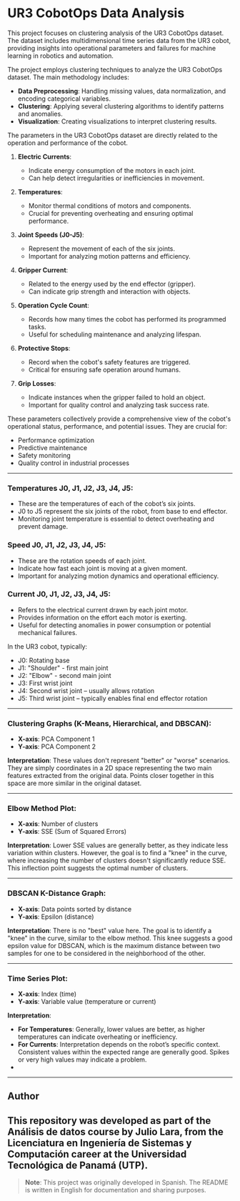 # UR3 CobotOps Data Analysis

This project focuses on clustering analysis of the UR3 CobotOps dataset. The dataset includes multidimensional time series data from the UR3 cobot, providing insights into operational parameters and failures for machine learning in robotics and automation.

The project employs clustering techniques to analyze the UR3 CobotOps dataset. The main methodology includes:

- **Data Preprocessing**: Handling missing values, data normalization, and encoding categorical variables.
- **Clustering**: Applying several clustering algorithms to identify patterns and anomalies.
- **Visualization**: Creating visualizations to interpret clustering results.

The parameters in the UR3 CobotOps dataset are directly related to the operation and performance of the cobot.

1. **Electric Currents**:
   - Indicate energy consumption of the motors in each joint.
   - Can help detect irregularities or inefficiencies in movement.

2. **Temperatures**:
   - Monitor thermal conditions of motors and components.
   - Crucial for preventing overheating and ensuring optimal performance.

3. **Joint Speeds (J0-J5)**:
   - Represent the movement of each of the six joints.
   - Important for analyzing motion patterns and efficiency.

4. **Gripper Current**:
   - Related to the energy used by the end effector (gripper).
   - Can indicate grip strength and interaction with objects.

5. **Operation Cycle Count**:
   - Records how many times the cobot has performed its programmed tasks.
   - Useful for scheduling maintenance and analyzing lifespan.

6. **Protective Stops**:
   - Record when the cobot's safety features are triggered.
   - Critical for ensuring safe operation around humans.

7. **Grip Losses**:
   - Indicate instances when the gripper failed to hold an object.
   - Important for quality control and analyzing task success rate.

These parameters collectively provide a comprehensive view of the cobot's operational status, performance, and potential issues. They are crucial for:
- Performance optimization
- Predictive maintenance
- Safety monitoring
- Quality control in industrial processes

---

### Temperatures J0, J1, J2, J3, J4, J5:

- These are the temperatures of each of the cobot’s six joints.
- J0 to J5 represent the six joints of the robot, from base to end effector.
- Monitoring joint temperature is essential to detect overheating and prevent damage.

### Speed J0, J1, J2, J3, J4, J5:

- These are the rotation speeds of each joint.
- Indicate how fast each joint is moving at a given moment.
- Important for analyzing motion dynamics and operational efficiency.

### Current J0, J1, J2, J3, J4, J5:

- Refers to the electrical current drawn by each joint motor.
- Provides information on the effort each motor is exerting.
- Useful for detecting anomalies in power consumption or potential mechanical failures.

In the UR3 cobot, typically:
- J0: Rotating base
- J1: "Shoulder" - first main joint
- J2: "Elbow" - second main joint
- J3: First wrist joint
- J4: Second wrist joint – usually allows rotation
- J5: Third wrist joint – typically enables final end effector rotation

---

### Clustering Graphs (K-Means, Hierarchical, and DBSCAN):
- **X-axis**: PCA Component 1
- **Y-axis**: PCA Component 2

**Interpretation**: These values don't represent "better" or "worse" scenarios. They are simply coordinates in a 2D space representing the two main features extracted from the original data. Points closer together in this space are more similar in the original dataset.

---

### Elbow Method Plot:
- **X-axis**: Number of clusters
- **Y-axis**: SSE (Sum of Squared Errors)

**Interpretation**: Lower SSE values are generally better, as they indicate less variation within clusters. However, the goal is to find a "knee" in the curve, where increasing the number of clusters doesn't significantly reduce SSE. This inflection point suggests the optimal number of clusters.

---

### DBSCAN K-Distance Graph:
- **X-axis**: Data points sorted by distance
- **Y-axis**: Epsilon (distance)

**Interpretation**: There is no "best" value here. The goal is to identify a "knee" in the curve, similar to the elbow method. This knee suggests a good epsilon value for DBSCAN, which is the maximum distance between two samples for one to be considered in the neighborhood of the other.

---

### Time Series Plot:
- **X-axis**: Index (time)
- **Y-axis**: Variable value (temperature or current)

**Interpretation**:
- **For Temperatures**: Generally, lower values are better, as higher temperatures can indicate overheating or inefficiency.
- **For Currents**: Interpretation depends on the robot’s specific context. Consistent values within the expected range are generally good. Spikes or very high values may indicate a problem.
- 
---

## Author

This repository was developed as part of the **Análisis de datos** course by **Julio Lara**, from the **Licenciatura en Ingeniería de Sistemas y Computación** career at the **Universidad Tecnológica de Panamá (UTP)**.
---

> **Note**: This project was originally developed in Spanish. The README is written in English for documentation and sharing purposes.



